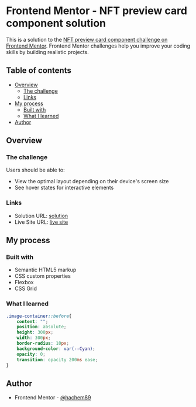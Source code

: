 # Frontend Mentor - NFT preview card component solution

This is a solution to the [NFT preview card component challenge on Frontend Mentor](https://www.frontendmentor.io/challenges/nft-preview-card-component-SbdUL_w0U). Frontend Mentor challenges help you improve your coding skills by building realistic projects.

## Table of contents

- [Overview](#overview)
  - [The challenge](#the-challenge)
  - [Links](#links)
- [My process](#my-process)
  - [Built with](#built-with)
  - [What I learned](#what-i-learned)
- [Author](#author)

## Overview

### The challenge

Users should be able to:

- View the optimal layout depending on their device's screen size
- See hover states for interactive elements

### Links

- Solution URL: [solution](https://github.com/hachem89/NFT-preview-card-component.git)
- Live Site URL: [live site](https://hachem89.github.io/NFT-preview-card-component/)

## My process

### Built with

- Semantic HTML5 markup
- CSS custom properties
- Flexbox
- CSS Grid

### What I learned

```css
.image-container::before{
    content: "";
    position: absolute;
    height: 300px;
    width: 300px;
    border-radius: 10px;
    background-color: var(--Cyan);
    opacity: 0;
    transition: opacity 200ms ease;
}
```

## Author

- Frontend Mentor - [@hachem89](https://www.frontendmentor.io/profile/hachem89)

